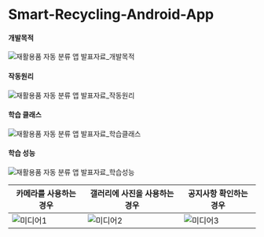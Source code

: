 # Smart-Recycling-Android-App

#### 개발목적
![재활용품 자동 분류 앱 발표자료_개발목적](https://user-images.githubusercontent.com/41350477/211202463-465f0702-0d5c-45a1-bddf-f8b5db628e2b.png)

#### 작동원리
![재활용품 자동 분류 앱 발표자료_작동원리](https://user-images.githubusercontent.com/41350477/211202483-d7a6b5f4-1d14-4ec7-a9ad-13ee45c461e1.png)

#### 학습 클래스
![재활용품 자동 분류 앱 발표자료_학습클래스](https://user-images.githubusercontent.com/41350477/211202505-bcac271e-26a5-4fa7-b11b-a65c5da8abe8.png)

#### 학습 성능
![재활용품 자동 분류 앱 발표자료_학습성능](https://user-images.githubusercontent.com/41350477/211202502-72a7a4c2-b978-4bda-85eb-370d5170cf3b.png)

카메라를 사용하는 경우|갤러리에 사진을 사용하는 경우|공지사항 확인하는 경우
---|---|---
![미디어1](https://user-images.githubusercontent.com/41350477/211201994-328b0dc3-028d-4bd8-88e0-60597679ebf5.gif)|![미디어2](https://user-images.githubusercontent.com/41350477/211201823-fc2db93b-aa10-4d90-97eb-ce326a95e8d5.gif)|![미디어3](https://user-images.githubusercontent.com/41350477/211201851-3968e469-21d1-4953-b23a-d3e381c298bc.gif)
